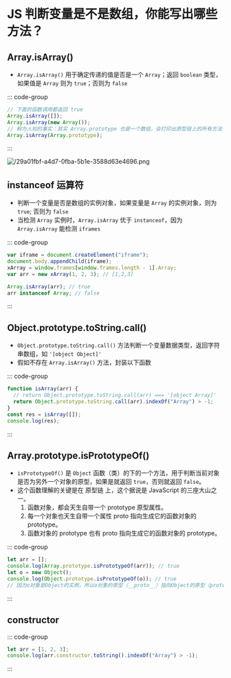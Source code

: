 # JS 判断变量是不是数组，你能写出哪些方法？

<article-info/>

## Array.isArray()

- `Array.isArray()` 用于确定传递的值是否是一个 `Array`；返回 `boolean` 类型，如果值是 `Array` 则为 `true`；否则为 `false`

::: code-group

```js
// 下面的函数调用都返回 true
Array.isArray([]);
Array.isArray(new Array());
// 鲜为人知的事实：其实 Array.prototype 也是一个数组，会打印出原型链上的所有方法
Array.isArray(Array.prototype);
```

:::

![/29a01fbf-a4d7-0fba-5b1e-3588d63e4696.png](/29a01fbf-a4d7-0fba-5b1e-3588d63e4696.png)

## instanceof 运算符

- 判断一个变量是否是数组的实例对象，如果变量是 `Array` 的实例对象，则为 `true`; 否则为 `false`
- 当检测 `Array` 实例时，`Array.isArray` 优于 `instanceof`，因为 `Array.isArray` 能检测 `iframes`

::: code-group

```js
var iframe = document.createElement("iframe");
document.body.appendChild(iframe);
xArray = window.frames[window.frames.length - 1].Array;
var arr = new xArray(1, 2, 3); // [1,2,3]

Array.isArray(arr); // true
arr instanceof Array; // false
```

:::

## Object.prototype.toString.call()

- `Object.prototype.toString.call()` 方法判断一个变量数据类型，返回字符串数组，如 `'[object Object]'`
- 假如不存在 `Array.isArray()` 方法，封装以下函数

::: code-group

```js
function isArray(arr) {
  // return Object.prototype.toString.call(arr) === '[object Array]'
  return Object.prototype.toString.call(arr).indexOf("Array") > -1;
}
const res = isArray([]);
console.log(res);
```

:::

## Array.prototype.isPrototypeOf()

- `isPrototypeOf()` 是 `Object` 函数（类）的下的一个方法，用于判断当前对象是否为另外一个对象的原型，如果是就返回 `true`，否则就返回 `false`。
- 这个函数理解的关键是在 <el-text size="large" type="success">原型链</el-text> 上，这个据说是 JavaScript 的三座大山之一。
  1.  函数对象，都会天生自带一个 <el-text size="large" type="success">prototype</el-text> 原型属性。
  2.  每一个对象也天生自带一个属性 <el-text size="large" type="success">proto</el-text> 指向生成它的函数对象的 <el-text size="large" type="success">prototype</el-text>。
  3.  函数对象的 <el-text size="large" type="success">prototype</el-text> 也有 <el-text size="large" type="success">proto</el-text> 指向生成它的函数对象的 <el-text size="large" type="success">prototype</el-text>。

::: code-group

```js
let arr = [];
console.log(Array.prototype.isPrototypeOf(arr)); // true
let o = new Object();
console.log(Object.prototype.isPrototypeOf(o)); // true
// 因为o对象是Object的实例，所以o对象的原型（__proto__）指向Object的原型（prototype），上面会输出true。
```

:::

## constructor

::: code-group

```js
let arr = [1, 2, 3];
console.log(arr.constructor.toString().indexOf("Array") > -1);
```

:::
